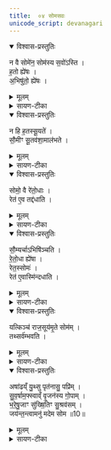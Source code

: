 ```yaml
---
title:  ०४ सोमसवः
unicode_script: devanagari
---
```



<details open><summary>विश्वास-प्रस्तुतिः</summary>

न वै सोमे॑न॒ सोम॑स्य स॒वो॑ऽस्ति ।  
ह॒तो ह्ये॑षः ।  
अ॒भिषु॑तो॒ ह्ये॑षः ।  
</details>

<details><summary>मूलम्</summary>

न वै सोमे॑न॒ सोम॑स्य स॒वो॑ऽस्ति ।  
ह॒तो ह्ये॑षः ।  
अ॒भिषु॑तो॒ ह्ये॑षः ।  
</details>

<details><summary>सायण-टीका</summary>

(SB) 1तृतीये ब्राह्मणसवोऽभिहितः । चतुर्थे सोमसवोऽभिधीयते । तस्य सोमयागरूपत्वं निषिध्य पशुरूपत्वं विधत्ते - सोमेन यागेन सोमस्य देवस्य च सवोऽभिषेको नैवास्ति । यस्मात्कारणाच्च एष सोमो हतः । हननं कथमिति तदुच्यते - यस्मादेवैष सोमोऽभिषुतस्तस्मादस्ति तस्य हननं 'घ्नन्ति वा एतत्सोमं यदभिषुण्वन्ति' इत्यन्यत्राभिषवस्य हननरूपत्वश्रवणात् ।
</details>

<details open><summary>विश्वास-प्रस्तुतिः</summary>

न हि ह॒तस्सू॒यते॑ ।  
सौ॒मीꣳ सू॒तव॑शा॒माल॑भते ।
</details>

<details><summary>मूलम्</summary>

न हि ह॒तस्सू॒यते॑ ।  
सौ॒मीꣳ सू॒तव॑शा॒माल॑भते ।
</details>

<details><summary>सायण-टीका</summary>

न हि क्वचिदपि हतः पुरुषोऽभिषिच्यमानो दृश्यते । तस्मात्सोमस्याभिषेकसिद्धये सोमयागं परित्यज्य सोमदेवताकां सूतवशामालभते । सकृत्प्रजामुत्पाद्य पश्चाद्वन्ध्या सूतवशा ।
</details>

<details open><summary>विश्वास-प्रस्तुतिः</summary>

सोमो॒ वै रे॑तो॒धाः ।   
रेत॑ ए॒व तद्द॑धाति ।
</details>

<details><summary>मूलम्</summary>

सोमो॒ वै रे॑तो॒धाः ।   
रेत॑ ए॒व तद्द॑धाति ।
</details>

<details><summary>सायण-टीका</summary>

सोमस्य रेतोधारकत्वात्तया देवतया रेत एव धारयति ॥
</details>

<details open><summary>विश्वास-प्रस्तुतिः</summary>

सौ॒म्यर्चाऽभिषि॑ञ्चति ।  
रे॒तो॒धा ह्ये॑षा ।   
रेत॒स्सोमः॑ ।   
रेत॑ ए॒वास्मि॑न्दधाति ।
</details>

<details><summary>मूलम्</summary>

सौ॒म्यर्चाऽभिषि॑ञ्चति ।  
रे॒तो॒धा ह्ये॑षा ।   
रेत॒स्सोमः॑ ।   
रेत॑ ए॒वास्मि॑न्दधाति ।
</details>

<details><summary>सायण-टीका</summary>

2अथाभिषेकमन्त्रं विधत्ते - 'अषाढम्' इत्यादिका वक्ष्यमाणा सौमी । यस्मादृगेषा रेतोधारणहेतुः सोमोऽपि रेतस्स्वरूपः अतः सौम्याभिषेके सत्यस्मिन्यजमाने रेत एव दधाति ॥
</details>

<details open><summary>विश्वास-प्रस्तुतिः</summary>

यत्किञ्च॑ राज॒सूय॑मृ॒ते सोम॑म् ।   
तथ्सर्व॑म्भवति ।
</details>

<details><summary>मूलम्</summary>

यत्किञ्च॑ राज॒सूय॑मृ॒ते सोम॑म् ।   
तथ्सर्व॑म्भवति ।
</details>

<details><summary>सायण-टीका</summary>

3अस्मिन्सवे कर्तव्यान्तरं विधते - राजसूये हेमपवित्राभिषेचनी यद्दशपेयकेशवपनीयव्युष्टिद्विरात्रक्षत्रधृतिसंज्ञकाः सप्त सोमयागाः, तान्वर्जयित्वा यात्किंचिदनुमत्यादिकं सौत्रामण्यन्तं प्रयोगजातं तत्सर्वमस्मिन् सोमसवेऽनुष्ठेयम् । तस्मिन्राजसूयप्रयोगमध्येऽरत्नीनां हविर्भ्य ऊर्ध्वं संसृपां हविर्भ्यः पुरस्तात्सौमी सूतवशाऽऽलब्धव्या । तस्याः स्विष्टकृतः पुरस्तादभिषेकः कार्यः ॥
</details>

<details open><summary>विश्वास-प्रस्तुतिः</summary>

अषा॑ढय्ँ यु॒थ्सु पृत॑नासु॒ पप्रि॑म् ।  
सु॒व॒र्षाम॒फ्स्वाव्ँ वृ॒जन॑स्य गो॒पाम् ।   
भ॒रे॒षु॒जाꣳ सु॑ख्षि॒तिꣳ सु॒श्रव॑सम् ।   
जय॑न्त॒न्त्वामनु॑ मदेम सोम ॥10॥  
</details>

<details><summary>मूलम्</summary>

अषा॑ढय्ँ यु॒थ्सु पृत॑नासु॒ पप्रि॑म् ।  
सु॒व॒र्षाम॒फ्स्वाव्ँ वृ॒जन॑स्य गो॒पाम् ।   
भ॒रे॒षु॒जाꣳ सु॑ख्षि॒तिꣳ सु॒श्रव॑सम् ।   
जय॑न्त॒न्त्वामनु॑ मदेम सोम ॥10॥  
</details>

<details><summary>सायण-टीका</summary>

4अभिषेकाय सौमीमृचं पठति - हे सोम! वयं त्वामनुसृत्य मदेम हृष्यास्म । कीदृशं त्वां? युत्सु युद्धेषु अषाढं सोढुमशक्यं, पृतनासु सेनासु पप्रिं पूरकं, सुवर्षां सुवः स्वर्गस्यात्यरिष्टं विनाशयतीति सुवर्षास्तं सुवर्षां अप्स्वां न केनापि प्सायते भुज्यत इत्यप्सा अप्सा एवाप्स्वास्तं, वृजनं पापवर्जनं तस्य गोपां रक्षितारं, भरेषु भरणीयेष्वग्निष्टोमादिषु जायते निवसतीति भरेषुजास्तं भरेषुजां, सुक्षितिं शोभना क्षितिर्भूमिर्निवासस्थानं यस्यासौ सुक्षितिस्तं, सुष्ठु श्रवः कीर्तिर्यस्यासौ सुश्रवास्तं सुश्रवसं, जयन्तं सर्वत्र जयशीलम् ॥


इति श्रीमत्सायणाचार्यविरचिते माधवीये वेदार्थप्रकाशे कृष्णयजुर्वेदीयतैत्तिरीयब्राह्मणभाष्ये द्वितीयाष्टके सप्तमप्रपाठके चतुर्थोऽनुवाकः ॥  

</details>

